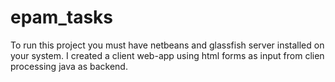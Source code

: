 # epam_tasks
To run this project you must have netbeans and glassfish server installed on your system.
I created a client web-app using html forms as input from clien processing java as backend.

